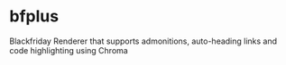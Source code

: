 # bfplus
Blackfriday Renderer that supports admonitions, auto-heading links and code highlighting using Chroma
